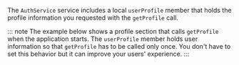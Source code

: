 The `AuthService` service includes a local `userProfile` member that holds the profile information you requested with the `getProfile` call. 

::: note
The example below shows a profile section that calls `getProfile` when the application starts. The `userProfile` member holds user information so that `getProfile` has to be called only once. 
You don't have to set this behavior but it can improve your users' experience.
:::